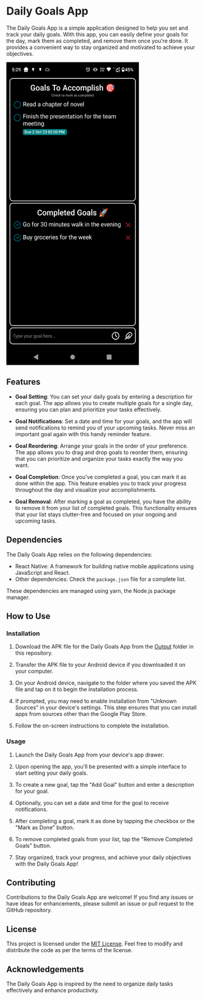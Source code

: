 # Daily Goals App

The Daily Goals App is a simple application designed to help you set and track your daily goals. With this app, you can easily define your goals for the day, mark them as completed, and remove them once you're done. It provides a convenient way to stay organized and motivated to achieve your objectives.

<img src="./output/GoalsApp.png"  width="350" height="800" alt='Daily Goals App Screenshot' />

## Features

- **Goal Setting**: You can set your daily goals by entering a description for each goal. The app allows you to create multiple goals for a single day, ensuring you can plan and prioritize your tasks effectively.

- **Goal Notifications**: Set a date and time for your goals, and the app will send notifications to remind you of your upcoming tasks. Never miss an important goal again with this handy reminder feature.

- **Goal Reordering**: Arrange your goals in the order of your preference. The app allows you to drag and drop goals to reorder them, ensuring that you can prioritize and organize your tasks exactly the way you want.

- **Goal Completion**: Once you've completed a goal, you can mark it as done within the app. This feature enables you to track your progress throughout the day and visualize your accomplishments.

- **Goal Removal**: After marking a goal as completed, you have the ability to remove it from your list of completed goals. This functionality ensures that your list stays clutter-free and focused on your ongoing and upcoming tasks.

## Dependencies

The Daily Goals App relies on the following dependencies:

- React Native: A framework for building native mobile applications using JavaScript and React.
- Other dependencies: Check the `package.json` file for a complete list.

These dependencies are managed using yarn, the Node.js package manager.

## How to Use

### Installation

1. Download the APK file for the Daily Goals App from the [Output](./output) folder in this repository.

2. Transfer the APK file to your Android device if you downloaded it on your computer.

3. On your Android device, navigate to the folder where you saved the APK file and tap on it to begin the installation process.

4. If prompted, you may need to enable installation from "Unknown Sources" in your device's settings. This step ensures that you can install apps from sources other than the Google Play Store.

5. Follow the on-screen instructions to complete the installation.

### Usage

1. Launch the Daily Goals App from your device's app drawer.

2. Upon opening the app, you'll be presented with a simple interface to start setting your daily goals.

3. To create a new goal, tap the "Add Goal" button and enter a description for your goal.

4. Optionally, you can set a date and time for the goal to receive notifications.

5. After completing a goal, mark it as done by tapping the checkbox or the "Mark as Done" button.

6. To remove completed goals from your list, tap the "Remove Completed Goals" button.

7. Stay organized, track your progress, and achieve your daily objectives with the Daily Goals App!


## Contributing

Contributions to the Daily Goals App are welcome! If you find any issues or have ideas for enhancements, please submit an issue or pull request to the GitHub repository.

## License

This project is licensed under the [MIT License](LICENSE). Feel free to modify and distribute the code as per the terms of the license.

## Acknowledgements

The Daily Goals App is inspired by the need to organize daily tasks effectively and enhance productivity.